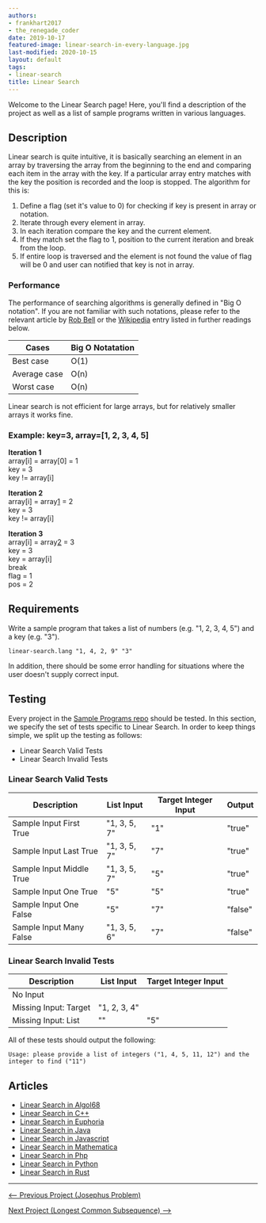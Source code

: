 ```yaml
---
authors:
- frankhart2017
- the_renegade_coder
date: 2019-10-17
featured-image: linear-search-in-every-language.jpg
last-modified: 2020-10-15
layout: default
tags:
- linear-search
title: Linear Search
---
```


Welcome to the Linear Search page! Here, you'll find a description of the project as well as a list of sample programs written in various languages.

## Description

Linear search is quite intuitive, it is basically searching an element in an array by traversing 
the array from the beginning to the end and comparing each item in the array with the key. If a 
particular array entry matches with the key the position is recorded and the loop is stopped. 
The algorithm for this is:

1. Define a flag (set it's value to 0) for checking if key is present in array or notation.
2. Iterate through every element in array.
3. In each iteration compare the key and the current element.
4. If they match set the flag to 1, position to the current iteration and break from the loop.
5. If entire loop is traversed and the element is not found the value of flag will be 0 and user 
can notified that key is not in array.

### Performance

The performance of searching algorithms is generally defined in "Big O notation".
If you are not familiar with such notations, please refer to the relevant
article by [Rob Bell][1] or the [Wikipedia][2] entry listed in further readings below.

| Cases        | Big O Notatation |
| ------------ | ---------------- |
| Best case    | O(1)             |
| Average case | O(n)             |
| Worst case   | O(n)             |

Linear search is not efficient for large arrays, but for relatively smaller arrays it works fine.

### Example: key=3, array=[1, 2, 3, 4, 5]

<b>Iteration 1</b>
<br>array[i] = array[0] = 1
<br>key = 3
<br>key != array[i]

<b>Iteration 2</b>
<br>array[i] = array[1] = 2
<br>key = 3
<br>key != array[i]

<b>Iteration 3</b>
<br>array[i] = array[2] = 3
<br>key = 3
<br>key = array[i]
<br>break
<br>flag = 1
<br>pos = 2

[1]: https://robbell.io/2009/06/a-beginners-guide-to-big-o-notation
[2]: https://en.wikipedia.org/wiki/Big_O_notation


## Requirements

Write a sample program that takes a list of numbers (e.g. "1, 2, 3, 4, 5") and a key (e.g. "3").

```
linear-search.lang "1, 4, 2, 9" "3"
```

In addition, there should be some error handling for situations where the user
doesn't supply correct input.


## Testing

Every project in the [Sample Programs repo](https://github.com/TheRenegadeCoder/sample-programs) should be tested.
In this section, we specify the set of tests specific to Linear Search.
In order to keep things simple, we split up the testing as follows:

- Linear Search Valid Tests
- Linear Search Invalid Tests

### Linear Search Valid Tests

| Description | List Input | Target Integer Input | Output |
| ----------- | ---------- | -------------------- | ------ |
| Sample Input First True | "1, 3, 5, 7" | "1" | "true" |
| Sample Input Last True | "1, 3, 5, 7" | "7" | "true" |
| Sample Input Middle True | "1, 3, 5, 7" | "5" | "true" |
| Sample Input One True | "5" | "5" | "true" |
| Sample Input One False | "5" | "7" | "false" |
| Sample Input Many False | "1, 3, 5, 6" | "7" | "false" |

### Linear Search Invalid Tests

| Description | List Input | Target Integer Input |
| ----------- | ---------- | -------------------- |
| No Input |  |  |
| Missing Input: Target | "1, 2, 3, 4" |  |
| Missing Input: List | "" | "5" |

All of these tests should output the following:

```
Usage: please provide a list of integers ("1, 4, 5, 11, 12") and the integer to find ("11")
```


## Articles

- [Linear Search in Algol68](https://sampleprograms.io/projects/linear-search/algol68)
- [Linear Search in C++](https://sampleprograms.io/projects/linear-search/c-plus-plus)
- [Linear Search in Euphoria](https://sampleprograms.io/projects/linear-search/euphoria)
- [Linear Search in Java](https://sampleprograms.io/projects/linear-search/java)
- [Linear Search in Javascript](https://sampleprograms.io/projects/linear-search/javascript)
- [Linear Search in Mathematica](https://sampleprograms.io/projects/linear-search/mathematica)
- [Linear Search in Php](https://sampleprograms.io/projects/linear-search/php)
- [Linear Search in Python](https://sampleprograms.io/projects/linear-search/python)
- [Linear Search in Rust](https://sampleprograms.io/projects/linear-search/rust)

***

<nav class="project-nav">

<div id="prev" markdown="1">

[<-- Previous Project (Josephus Problem)](https://sampleprograms.io/projects/josephus-problem)

</div>

<div id="next" markdown="1">

[Next Project (Longest Common Subsequence) -->](https://sampleprograms.io/projects/longest-common-subsequence)

</div>

</nav>